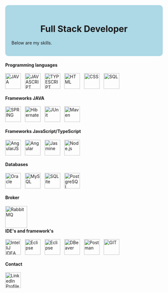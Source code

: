 <div style="background-color: lightblue; padding: 20px; border-radius: 10px;">
    <h1 style="text-align: center;">Full Stack Developer</h1>
    <p>Below are my skills.</p>
</div>

#### Programming languages
<img 
    align="left"
    alt="JAVA"
    title="JAVA"
    width="50px"
    style="padding-right: 10px;"
    src="https://cdn.jsdelivr.net/gh/devicons/devicon@latest/icons/java/java-original-wordmark.svg" 
/>
<img 
    align="left"
    alt="JAVASCRIPT"
    title="JAVASCRIPT"
    width="50px"
    style="padding-right: 10px;"
    src="https://cdn.jsdelivr.net/gh/devicons/devicon@latest/icons/javascript/javascript-original.svg" 
/>
<img 
    align="left"
    alt="TYPESCRIPT"
    title="TYPESCRIPT"
    width="50px"
    style="padding-right: 10px;"
    src="https://cdn.jsdelivr.net/gh/devicons/devicon@latest/icons/typescript/typescript-original.svg" 
/>
<img 
    align="left"
    alt="HTML"
    title="HTML"
    width="50px"
    style="padding-right: 10px;"
    src="https://cdn.jsdelivr.net/gh/devicons/devicon@latest/icons/html5/html5-original-wordmark.svg" 
/>
<img 
    align="left"
    alt="CSS"
    title="CSS"
    width="50px"
    style="padding-right: 10px;"
    src="https://cdn.jsdelivr.net/gh/devicons/devicon@latest/icons/css3/css3-original-wordmark.svg" 
/>
<img 
    align="left"
    alt="SQL"
    title="SQL"
    width="50px"
    style="padding-right: 10px;"
    src="https://cdn.jsdelivr.net/gh/devicons/devicon@latest/icons/azuresqldatabase/azuresqldatabase-original.svg" 
/>
<br>
<br>
<br>

#### Frameworks JAVA
<img 
    align="left"
    alt="SPRING"
    title="SPRING"
    width="50px"
    style="padding-right: 10px;"
    src="https://cdn.jsdelivr.net/gh/devicons/devicon@latest/icons/spring/spring-original-wordmark.svg" 
/>

<img 
    align="left"
    alt="Hibernate"
    title="Hibernate"
    width="50px"
    style="padding-right: 10px;"
    src="https://cdn.jsdelivr.net/gh/devicons/devicon@latest/icons/hibernate/hibernate-original-wordmark.svg" 
/>

<img 
    align="left"
    alt="JUnit"
    title="JUnit"
    width="50px"
    style="padding-right: 10px;"
    src="https://cdn.jsdelivr.net/gh/devicons/devicon@latest/icons/junit/junit-plain-wordmark.svg" 
/>

<img 
    align="left"
    alt="Maven"
    title="Maven"
    width="50px"
    style="padding-right: 10px;"
    src="https://cdn.jsdelivr.net/gh/devicons/devicon@latest/icons/maven/maven-original-wordmark.svg" 
/>
<br>
<br>
<br>

#### Frameworks JavaScript/TypeScript
<img 
    align="left"
    alt="AngularJS"
    title="AngularJS"
    width="50px"
    style="padding-right: 10px;"
    src="https://cdn.jsdelivr.net/gh/devicons/devicon@latest/icons/angularjs/angularjs-original-wordmark.svg" 
/>

<img 
    align="left"
    alt="Angular"
    title="Angular"
    width="50px"
    style="padding-right: 10px;"
    src="https://cdn.jsdelivr.net/gh/devicons/devicon@latest/icons/angular/angular-original-wordmark.svg" 
/>

<img 
    align="left"
    alt="Jasmine"
    title="Jasmine"
    width="50px"
    style="padding-right: 10px;"
    src="https://cdn.jsdelivr.net/gh/devicons/devicon@latest/icons/jasmine/jasmine-original-wordmark.svg" 
/>

<img 
    align="left"
    alt="Node.js"
    title="Node.js"
    width="50px"
    style="padding-right: 10px;"
    src="https://cdn.jsdelivr.net/gh/devicons/devicon@latest/icons/nodejs/nodejs-plain-wordmark.svg" 
/>
<br>
<br>
<br>

#### Databases
<img 
    align="left"
    alt="Oracle"
    title="Oracle"
    width="50px"
    style="padding-right: 10px;"
    src="https://cdn.jsdelivr.net/gh/devicons/devicon@latest/icons/oracle/oracle-original.svg" 
/>
<img 
    align="left"
    alt="MySQL"
    title="MySQL"
    width="50px"
    style="padding-right: 10px;"
    src="https://cdn.jsdelivr.net/gh/devicons/devicon@latest/icons/mysql/mysql-original-wordmark.svg" 
/>
<img 
    align="left"
    alt="SQLite"
    title="SQLite"
    width="50px"
    style="padding-right: 10px;"
    src="https://cdn.jsdelivr.net/gh/devicons/devicon@latest/icons/sqlite/sqlite-original-wordmark.svg" 
/>
<img 
    align="left"
    alt="PostgreSQL"
    title="PostgreSQL"
    width="50px"
    style="padding-right: 10px;"
    src="https://cdn.jsdelivr.net/gh/devicons/devicon@latest/icons/postgresql/postgresql-original-wordmark.svg" 
/>
<br>
<br>
<br>

#### Broker
<img 
    align="left"
    alt="RabbitMQ"
    title="RabbitMQ"
    width="70px"
    style="padding-right: 10px;"
    src="https://cdn.jsdelivr.net/gh/devicons/devicon@latest/icons/rabbitmq/rabbitmq-original-wordmark.svg" 
/>
<br>
<br>
<br>

#### IDE's and framework's
<img 
    align="left"
    alt="IntelliJ IDEA"
    title="IntelliJ IDEA"
    width="50px"
    style="padding-right: 10px;"
    src="https://cdn.jsdelivr.net/gh/devicons/devicon@latest/icons/intellij/intellij-original.svg" 
/>
<img 
    align="left"
    alt="Eclipse"
    title="Eclipse"
    width="50px"
    style="padding-right: 10px;"
    src="https://cdn.jsdelivr.net/gh/devicons/devicon@latest/icons/eclipse/eclipse-original-wordmark.svg" 
/>
<img 
    align="left"
    alt="Eclipse"
    title="Eclipse"
    width="50px"
    style="padding-right: 10px;"
    src="https://cdn.jsdelivr.net/gh/devicons/devicon@latest/icons/vscode/vscode-original-wordmark.svg" 
/>
<img 
    align="left"
    alt="DBeaver"
    title="DBeaver"
    width="50px"
    style="padding-right: 10px;"
    src="https://cdn.jsdelivr.net/gh/devicons/devicon@latest/icons/dbeaver/dbeaver-original.svg" 
/>
<img 
    align="left"
    alt="Postman"
    title="Postman"
    width="50px"
    style="padding-right: 10px;"
    src="https://cdn.jsdelivr.net/gh/devicons/devicon@latest/icons/postman/postman-original-wordmark.svg" 
/>
<img 
    align="left"
    alt="GIT"
    title="GIT"
    width="50px"
    style="padding-right: 10px;"
    src="https://cdn.jsdelivr.net/gh/devicons/devicon@latest/icons/git/git-original-wordmark.svg"        
/>
<br>
<br>
<br>

#### Contact          
<a href="https://www.linkedin.com/in/rauel-farley-ara%C3%BAjo-lima-66412339/?locale=en_US" target="_blank">
  <img src="https://cdn.jsdelivr.net/gh/devicons/devicon@latest/icons/linkedin/linkedin-original.svg" 
    alt="LinkedIn Profile" 
    width="50px"
    style="padding-right: 10px;">
</a>





          
